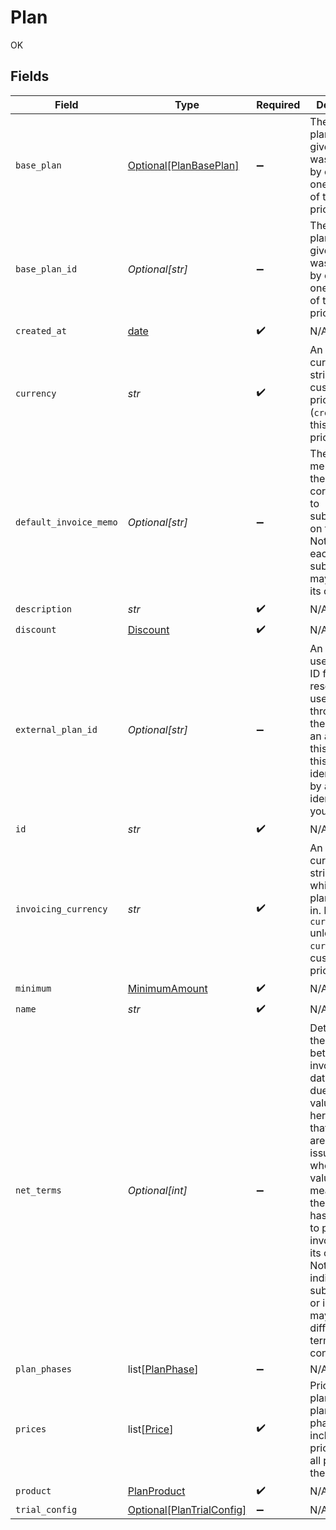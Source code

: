 # Plan

OK


## Fields

| Field                                                                                                                                                                                                                                                                                                                                   | Type                                                                                                                                                                                                                                                                                                                                    | Required                                                                                                                                                                                                                                                                                                                                | Description                                                                                                                                                                                                                                                                                                                             |
| --------------------------------------------------------------------------------------------------------------------------------------------------------------------------------------------------------------------------------------------------------------------------------------------------------------------------------------- | --------------------------------------------------------------------------------------------------------------------------------------------------------------------------------------------------------------------------------------------------------------------------------------------------------------------------------------- | --------------------------------------------------------------------------------------------------------------------------------------------------------------------------------------------------------------------------------------------------------------------------------------------------------------------------------------- | --------------------------------------------------------------------------------------------------------------------------------------------------------------------------------------------------------------------------------------------------------------------------------------------------------------------------------------- |
| `base_plan`                                                                                                                                                                                                                                                                                                                             | [Optional[PlanBasePlan]](../../models/shared/planbaseplan.md)                                                                                                                                                                                                                                                                           | :heavy_minus_sign:                                                                                                                                                                                                                                                                                                                      | The parent plan if the given plan was created by overriding one or more of the parent's prices                                                                                                                                                                                                                                          |
| `base_plan_id`                                                                                                                                                                                                                                                                                                                          | *Optional[str]*                                                                                                                                                                                                                                                                                                                         | :heavy_minus_sign:                                                                                                                                                                                                                                                                                                                      | The parent plan id if the given plan was created by overriding one or more of the parent's prices                                                                                                                                                                                                                                       |
| `created_at`                                                                                                                                                                                                                                                                                                                            | [date](https://docs.python.org/3/library/datetime.html#date-objects)                                                                                                                                                                                                                                                                    | :heavy_check_mark:                                                                                                                                                                                                                                                                                                                      | N/A                                                                                                                                                                                                                                                                                                                                     |
| `currency`                                                                                                                                                                                                                                                                                                                              | *str*                                                                                                                                                                                                                                                                                                                                   | :heavy_check_mark:                                                                                                                                                                                                                                                                                                                      | An ISO 4217 currency string or custom pricing unit (`credits`) for this plan's prices.                                                                                                                                                                                                                                                  |
| `default_invoice_memo`                                                                                                                                                                                                                                                                                                                  | *Optional[str]*                                                                                                                                                                                                                                                                                                                         | :heavy_minus_sign:                                                                                                                                                                                                                                                                                                                      | The default memo text on the invoices corresponding to subscriptions on this plan. Note that each subscription may configure its own memo.                                                                                                                                                                                              |
| `description`                                                                                                                                                                                                                                                                                                                           | *str*                                                                                                                                                                                                                                                                                                                                   | :heavy_check_mark:                                                                                                                                                                                                                                                                                                                      | N/A                                                                                                                                                                                                                                                                                                                                     |
| `discount`                                                                                                                                                                                                                                                                                                                              | [Discount](../../models/shared/discount.md)                                                                                                                                                                                                                                                                                             | :heavy_check_mark:                                                                                                                                                                                                                                                                                                                      | N/A                                                                                                                                                                                                                                                                                                                                     |
| `external_plan_id`                                                                                                                                                                                                                                                                                                                      | *Optional[str]*                                                                                                                                                                                                                                                                                                                         | :heavy_minus_sign:                                                                                                                                                                                                                                                                                                                      | An optional user-defined ID for this plan resource, used throughout the system as an alias for this Plan. Use this field to identify a plan by an existing identifier in your system.                                                                                                                                                   |
| `id`                                                                                                                                                                                                                                                                                                                                    | *str*                                                                                                                                                                                                                                                                                                                                   | :heavy_check_mark:                                                                                                                                                                                                                                                                                                                      | N/A                                                                                                                                                                                                                                                                                                                                     |
| `invoicing_currency`                                                                                                                                                                                                                                                                                                                    | *str*                                                                                                                                                                                                                                                                                                                                   | :heavy_check_mark:                                                                                                                                                                                                                                                                                                                      | An ISO 4217 currency string for which this plan is billed in. Matches `currency` unless `currency` is a custom pricing unit.                                                                                                                                                                                                            |
| `minimum`                                                                                                                                                                                                                                                                                                                               | [MinimumAmount](../../models/shared/minimumamount.md)                                                                                                                                                                                                                                                                                   | :heavy_check_mark:                                                                                                                                                                                                                                                                                                                      | N/A                                                                                                                                                                                                                                                                                                                                     |
| `name`                                                                                                                                                                                                                                                                                                                                  | *str*                                                                                                                                                                                                                                                                                                                                   | :heavy_check_mark:                                                                                                                                                                                                                                                                                                                      | N/A                                                                                                                                                                                                                                                                                                                                     |
| `net_terms`                                                                                                                                                                                                                                                                                                                             | *Optional[int]*                                                                                                                                                                                                                                                                                                                         | :heavy_minus_sign:                                                                                                                                                                                                                                                                                                                      | Determines the difference between the invoice issue date and the due date. A value of "0" here signifies that invoices are due on issue, whereas a value of "30" means that the customer has a month to pay the invoice before its overdue. Note that individual subscriptions or invoices may set a different net terms configuration. |
| `plan_phases`                                                                                                                                                                                                                                                                                                                           | list[[PlanPhase](../../models/shared/planphase.md)]                                                                                                                                                                                                                                                                                     | :heavy_minus_sign:                                                                                                                                                                                                                                                                                                                      | N/A                                                                                                                                                                                                                                                                                                                                     |
| `prices`                                                                                                                                                                                                                                                                                                                                | list[[Price](../../models/shared/price.md)]                                                                                                                                                                                                                                                                                             | :heavy_check_mark:                                                                                                                                                                                                                                                                                                                      | Prices for this plan. If the plan has phases, this includes prices across all phases of the plan.                                                                                                                                                                                                                                       |
| `product`                                                                                                                                                                                                                                                                                                                               | [PlanProduct](../../models/shared/planproduct.md)                                                                                                                                                                                                                                                                                       | :heavy_check_mark:                                                                                                                                                                                                                                                                                                                      | N/A                                                                                                                                                                                                                                                                                                                                     |
| `trial_config`                                                                                                                                                                                                                                                                                                                          | [Optional[PlanTrialConfig]](../../models/shared/plantrialconfig.md)                                                                                                                                                                                                                                                                     | :heavy_minus_sign:                                                                                                                                                                                                                                                                                                                      | N/A                                                                                                                                                                                                                                                                                                                                     |